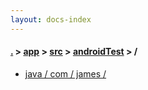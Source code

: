 ```yaml
---
layout: docs-index
---
```

#### [.](./../../../index) > [app](./../../index) > [src](./../index) > [androidTest](./index) > **/**

- [java / com / james / ](java/com/james/)
